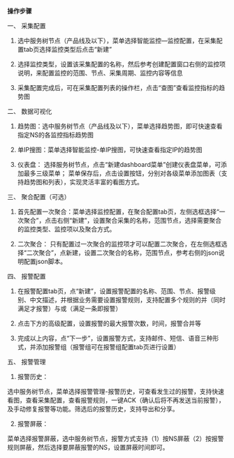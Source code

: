 **操作步骤**

一、	采集配置

1)	选中服务树节点（产品线及以下），菜单选择智能监控—监控配置，在采集配置tab页选择监控类型后点击“新建”

2)	选择监控类型，设置该采集配置的名称，然后参考创建配置窗口右侧的监控项说明，来配置监控的范围、节点、采集周期、监控内容等信息

3)	采集配置完成后，可在采集配置列表的操作栏，点击“查图”查看监控指标的趋势图

二、	数据可视化

1)	趋势图：选中服务树节点（产品线及以下），菜单选择趋势图，即可快速查看指定NS的各监控指标趋势图

2)	单IP搜图：菜单选择智能监控-单IP搜图，可快速查看指定IP的趋势图

3)	仪表盘：
选择服务树节点，点击“新建dashboard菜单”创建仪表盘菜单，可添加最多三级菜单；
菜单保存后，点击设置按钮，分别对各级菜单添加图表（支持趋势图和列表），实现灵活丰富的看图方式。

三、	聚合配置（可选）

1)	首先配置一次聚合：菜单选择监控配置，在聚合配置tab页，左侧选框选择“一次聚合”，点击右侧“新建”，设置聚合采集的名称，范围节点，选择需要聚合的监控类型、监控项以及聚合方式。

2)	二次聚合：
只有配置过一次聚合的监控项才可以配置二次聚合，在左侧选框选择“二次聚合”，点新建，设置二次聚合的名称，范围节点，参考右侧的json说明配置json脚本。

四、	报警配置

1)	在报警配置tab页，点“新建”，设置报警配置的名称、范围、节点、报警级别、中文描述，并根据业务需要设置报警规则，支持配置多个规则的并（同时满足才报警）与或（满足一条即报警）

2)	点击下方的高级配置，设置报警的最大报警次数，时间，报警合并等

3)	完成以上内容，点“下一步”，设置报警方式，支持邮件、短信、语音三种形式，并添加报警组（报警组可在报警组配置tab页进行设置）

五、	报警管理

1)	报警历史：

选中服务树节点，菜单选择报警管理-报警历史，可查看发生过的报警，支持快速看图，查看采集配置，查看报警规则，一键ACK（确认后将不再发送当前报警），及手动修复报警等功能。筛选后的报警历史，支持导出和分享。

2)	报警屏蔽：

菜单选择报警屏蔽，选中服务树节点，报警方式支持（1）按NS屏蔽（2）按报警规则屏蔽，然后选择要屏蔽报警的NS，设置屏蔽时间即可。
